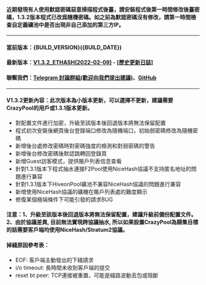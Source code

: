 #### 近期發現有人使用默認密碼惡意掃描程式後臺，請安裝程式後第一時間修改後臺密碼，1.3.2版本程式已改爲隨機密碼。如之前為默認密碼沒有修改，請第一時間檢查自定義礦池中是否出現非自己添加的第三方IP。
----
#### 當前版本：{BUILD_VERSION}({BUILD_DATE})
#### 最新版本：[V1.3.2_ETHASH(2022-02-09)](https://github.com/GoMinerProxy/GoMinerProxy/releases/tag/1.3.2) - [[歷史更新日誌]](https://github.com/GoMinerProxy/GoMinerProxy/releases)
#### 聯繫我們：[Telegram 討論群組(歡迎向我們提出建議)](https://t.me/+afVqEXnxtQAyNWNh)、[GitHub](https://github.com/GoMinerProxy/GoMinerProxy)
----
#### V1.3.2更新內容：此次版本為小版本更新，可以選擇不更新，建議需要CrazyPool的用戶或1.3.1版本更新。
- 對配置文件進行加密，升級至該版本後回退版本將無法保留配置
- 程式初次安裝後網頁後台登錄端口修改為隨機端口，初始弱密碼修改為隨機密碼
- 新增後台處修改密碼時對密碼強度的檢測和對弱密碼的警告
- 新增後台修改密碼後默認跳轉回登錄頁
- 新增Guest訪客模式，提供賬戶列表信息查看
- 針對1.3.1版本下程式抽水連接F2Pool使用NiceHash協議不支持匿名地址的問題進行兼容
- 針對1.3.1版本下HiveonPool礦池不兼容NiceHash協議的問題進行兼容
- 新增使用NiceHash協議的礦機在賬戶列表處的難度顯示
- 修復某個極端條件下可能引發的請求BUG
#### 注意：1、升級至該版本後回退版本將無法保留配置，建議升級前備份配置文件。2、由於協議差異, 目前無法實現跨協議抽水, 所以如果設置CrazyPool為歸集目標的話需要客戶端均使用NiceHash/Stratum2協議。
#### 掉綫原因參考表：
- EOF: 客戶端主動發出的下綫請求
- i/o timeout: 長時間未收到客戶端的提交
- reset bt peer: TCP連接被重置，可能是綫路波動丟包或阻斷
